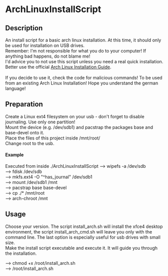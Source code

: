 # ArchLinuxInstallScript

## Description
An install script for a basic arch linux installation.
At this time, it should only be used for installation on USB drives.<br>
Remember: I'm not responsible for what you do to your computer! If anything bad happens, do not blame me!<br>
I'd advice you to not use this script unless you need a real quick installation.
Better use the official [Arch Linux Installation Guide](https://www.archlinux.org/index.php/Installation_guide).<br>
<br>
If you decide to use it, check the code for malicious commands!
To be used from an existing Arch Linux Installation!
Hope you understand the german language!

## Preparation

Create a Linux ext4 filesystem on your usb - don't forget to disable journaling.
Use only one partition!<br>
Mount the device (e.g. /dev/sdb1) and pacstrap the packages base and base-devel onto it.<br>
Place the files of this project inside /mnt/root/<br>
Change root to the usb.

#### Example
Executed from inside ./ArchLinuxInstallScript
--> wipefs -a /dev/sdb<br>
--> fdisk /dev/sdb<br>
--> mkfs.ext4 -O "^has_journal" /dev/sdb1<br>
--> mount /dev/sdb1 /mnt<br>
--> pacstrap base base-devel<br>
--> cp ./* /mnt/root<br>
--> arch-chroot /mnt<br>

## Usage

Choose your version.
The script install_arch.sh will install the xfce4 desktop environment, the script install_arch_cmd.sh will leave you only with the command line.
The last option is especially useful for usb drives with small size.<br>
Make the install script executable and execute it. It will guide you through the installation.

--> chmod +x /root/install_arch.sh<br>
--> /root/install_arch.sh<br>
